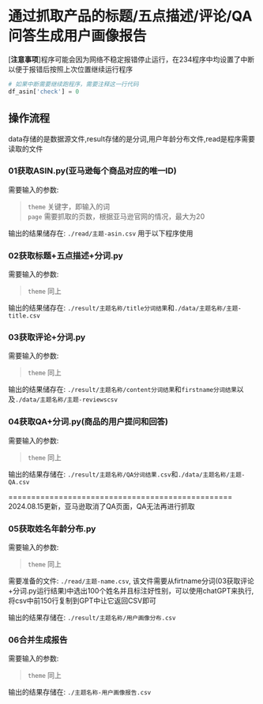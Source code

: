 # 通过抓取产品的标题/五点描述/评论/QA问答生成用户画像报告

[**注意事项**]程序可能会因为网络不稳定报错停止运行，在234程序中均设置了中断以便于报错后按照上次位置继续运行程序

```python
# 如果中断需要继续跑程序，需要注释这一行代码
df_asin['check'] = 0
```

## 操作流程

data存储的是数据源文件,result存储的是分词,用户年龄分布文件,read是程序需要读取的文件

### 01获取ASIN.py(亚马逊每个商品对应的唯一ID)

需要输入的参数:  
>`theme` 关键字，即输入的词  
>`page`  需要抓取的页数，根据亚马逊官网的情况，最大为20

输出的结果储存在: `./read/主题-asin.csv` 用于以下程序使用

### 02获取标题+五点描述+分词.py

需要输入的参数:  
>`theme` 同上

输出的结果储存在: `./result/主题名称/title分词结果`和`./data/主题名称/主题-title.csv`

### 03获取评论+分词.py

需要输入的参数:  
>`theme` 同上

输出的结果储存在: `./result/主题名称/content分词结果`和`firstname分词结果`以及`./data/主题名称/主题-reviewscsv`

### 04获取QA+分词.py(商品的用户提问和回答)

需要输入的参数:  
>`theme` 同上

输出的结果存储在: `./result/主题名称/QA分词结果.csv`和`./data/主题名称/主题-QA.csv`

=================================================  
2024.08.15更新，亚马逊取消了QA页面，QA无法再进行抓取

### 05获取姓名年龄分布.py

需要输入的参数:  
>`theme` 同上

需要准备的文件: `./read/主题-name.csv`, 该文件需要从firtname分词(03获取评论+分词.py运行结果)中选出100个姓名并且标注好性别，可以使用chatGPT来执行,将csv中前150行复制到GPT中让它返回CSV即可

输出的结果存储在: `./result/主题名称/用户画像分布.csv`

### 06合并生成报告

需要输入的参数:  
>`theme` 同上

输出的结果存储在: `./主题名称-用户画像报告.csv`  
